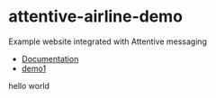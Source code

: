 # attentive-airline-demo
 Example website integrated with Attentive messaging

- [Documentation](Documentation/index.html)
- [demo1](demo1/index.html)

hello world